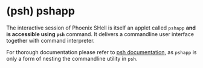 # (psh) pshapp

The interactive session of Phoenix SHell is itself an applet called `pshapp` **and is accessible using `psh`** command. It delivers a commandline user interface together with command interpreter.

For thorough documentation please refer to [psh documentation](../psh.md), as `pshapp` is only a form of nesting the commandline utility in `psh`. 
